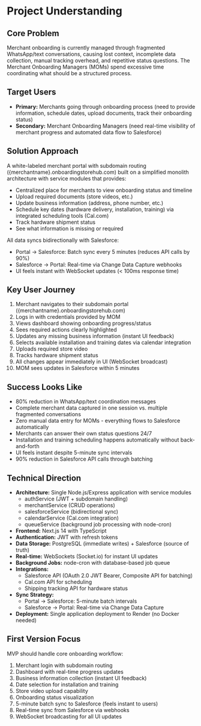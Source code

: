 # Project Understanding

## Core Problem
Merchant onboarding is currently managed through fragmented WhatsApp/text conversations, causing lost context, incomplete data collection, manual tracking overhead, and repetitive status questions. The Merchant Onboarding Managers (MOMs) spend excessive time coordinating what should be a structured process.

## Target Users
- **Primary:** Merchants going through onboarding process (need to provide information, schedule dates, upload documents, track their onboarding status)
- **Secondary:** Merchant Onboarding Managers (need real-time visibility of merchant progress and automated data flow to Salesforce)

## Solution Approach
A white-labeled merchant portal with subdomain routing ({merchantname}.onboardingstorehub.com) built on a simplified monolith architecture with service modules that provides:
- Centralized place for merchants to view onboarding status and timeline
- Upload required documents (store videos, etc.)
- Update business information (address, phone number, etc.)
- Schedule key dates (hardware delivery, installation, training) via integrated scheduling tools (Cal.com)
- Track hardware shipment status
- See what information is missing or required

All data syncs bidirectionally with Salesforce:
- Portal → Salesforce: Batch sync every 5 minutes (reduces API calls by 90%)
- Salesforce → Portal: Real-time via Change Data Capture webhooks
- UI feels instant with WebSocket updates (< 100ms response time)

## Key User Journey
1. Merchant navigates to their subdomain portal ({merchantname}.onboardingstorehub.com)
2. Logs in with credentials provided by MOM
3. Views dashboard showing onboarding progress/status
4. Sees required actions clearly highlighted
5. Updates any missing business information (instant UI feedback)
6. Selects available installation and training dates via calendar integration
7. Uploads required store video
8. Tracks hardware shipment status
9. All changes appear immediately in UI (WebSocket broadcast)
10. MOM sees updates in Salesforce within 5 minutes

## Success Looks Like
- 80% reduction in WhatsApp/text coordination messages
- Complete merchant data captured in one session vs. multiple fragmented conversations
- Zero manual data entry for MOMs - everything flows to Salesforce automatically
- Merchants can answer their own status questions 24/7
- Installation and training scheduling happens automatically without back-and-forth
- UI feels instant despite 5-minute sync intervals
- 90% reduction in Salesforce API calls through batching

## Technical Direction
- **Architecture:** Single Node.js/Express application with service modules
  - authService (JWT + subdomain handling)
  - merchantService (CRUD operations)
  - salesforceService (bidirectional sync)
  - calendarService (Cal.com integration)
  - queueService (background job processing with node-cron)
- **Frontend:** Next.js 14 with TypeScript
- **Authentication:** JWT with refresh tokens
- **Data Storage:** PostgreSQL (immediate writes) + Salesforce (source of truth)
- **Real-time:** WebSockets (Socket.io) for instant UI updates
- **Background Jobs:** node-cron with database-based job queue
- **Integrations:** 
  - Salesforce API (OAuth 2.0 JWT Bearer, Composite API for batching)
  - Cal.com API for scheduling
  - Shipping tracking API for hardware status
- **Sync Strategy:**
  - Portal → Salesforce: 5-minute batch intervals
  - Salesforce → Portal: Real-time via Change Data Capture
- **Deployment:** Single application deployment to Render (no Docker needed)

## First Version Focus
MVP should handle core onboarding workflow:
1. Merchant login with subdomain routing
2. Dashboard with real-time progress updates
3. Business information collection (instant UI feedback)
4. Date selection for installation and training
5. Store video upload capability
6. Onboarding status visualization
7. 5-minute batch sync to Salesforce (feels instant to users)
8. Real-time sync from Salesforce via webhooks
9. WebSocket broadcasting for all UI updates